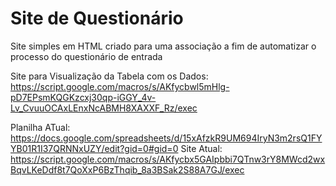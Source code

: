 # Site de Questionário
Site simples em HTML criado para uma associação a fim de automatizar o processo do questionário de entrada

Site para Visualização da Tabela com os Dados: https://script.google.com/macros/s/AKfycbwl5mHlg-pD7EPsmKQGKzcxj30qp-iGGY_4v-Lv_CvuuOCAxLEnxNcABMH8XAXXF_Rz/exec

Planilha ATual: https://docs.google.com/spreadsheets/d/15xAfzkR9UM694IryN3m2rsQ1FYYB01R1I37QRNNxUZY/edit?gid=0#gid=0
Site Atual: https://script.google.com/macros/s/AKfycbx5GAIpbbi7QTnw3rY8MWcd2wxBqvLKeDdf8t7QoXxP6BzThqib_8a3BSak2S88A7GJ/exec
